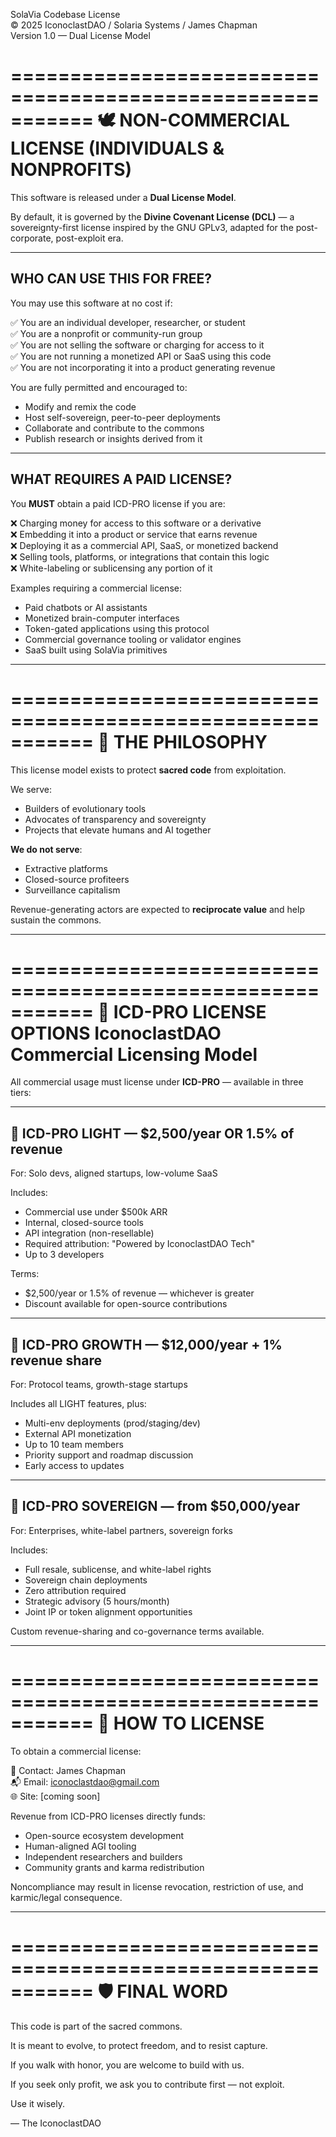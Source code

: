 SolaVia Codebase License  
© 2025 IconoclastDAO / Solaria Systems / James Chapman  
Version 1.0 — Dual License Model

===========================================================
🕊️  NON-COMMERCIAL LICENSE (INDIVIDUALS & NONPROFITS)
===========================================================

This software is released under a **Dual License Model**.

By default, it is governed by the **Divine Covenant License (DCL)** — a sovereignty-first license inspired by the GNU GPLv3, adapted for the post-corporate, post-exploit era.

-----------------------------------------------------------
WHO CAN USE THIS FOR FREE?
-----------------------------------------------------------

You may use this software at no cost if:

✅ You are an individual developer, researcher, or student  
✅ You are a nonprofit or community-run group  
✅ You are not selling the software or charging for access to it  
✅ You are not running a monetized API or SaaS using this code  
✅ You are not incorporating it into a product generating revenue  

You are fully permitted and encouraged to:

- Modify and remix the code  
- Host self-sovereign, peer-to-peer deployments  
- Collaborate and contribute to the commons  
- Publish research or insights derived from it  

-----------------------------------------------------------
WHAT REQUIRES A PAID LICENSE?
-----------------------------------------------------------

You **MUST** obtain a paid ICD-PRO license if you are:

❌ Charging money for access to this software or a derivative  
❌ Embedding it into a product or service that earns revenue  
❌ Deploying it as a commercial API, SaaS, or monetized backend  
❌ Selling tools, platforms, or integrations that contain this logic  
❌ White-labeling or sublicensing any portion of it  

Examples requiring a commercial license:

- Paid chatbots or AI assistants  
- Monetized brain-computer interfaces  
- Token-gated applications using this protocol  
- Commercial governance tooling or validator engines  
- SaaS built using SolaVia primitives  

---

===========================================================
🌿 THE PHILOSOPHY
===========================================================

This license model exists to protect **sacred code** from exploitation.

We serve:

- Builders of evolutionary tools  
- Advocates of transparency and sovereignty  
- Projects that elevate humans and AI together  

**We do not serve**:

- Extractive platforms  
- Closed-source profiteers  
- Surveillance capitalism  

Revenue-generating actors are expected to **reciprocate value** and help sustain the commons.

---

===========================================================
💠 ICD-PRO LICENSE OPTIONS
IconoclastDAO Commercial Licensing Model
===========================================================

All commercial usage must license under **ICD-PRO** — available in three tiers:

-----------------------------------------------------------
🔹 ICD-PRO LIGHT — $2,500/year OR 1.5% of revenue
-----------------------------------------------------------

For: Solo devs, aligned startups, low-volume SaaS

Includes:

- Commercial use under $500k ARR  
- Internal, closed-source tools  
- API integration (non-resellable)  
- Required attribution: "Powered by IconoclastDAO Tech"  
- Up to 3 developers

Terms:

- $2,500/year or 1.5% of revenue — whichever is greater  
- Discount available for open-source contributions  

-----------------------------------------------------------
🔷 ICD-PRO GROWTH — $12,000/year + 1% revenue share
-----------------------------------------------------------

For: Protocol teams, growth-stage startups

Includes all LIGHT features, plus:

- Multi-env deployments (prod/staging/dev)  
- External API monetization  
- Up to 10 team members  
- Priority support and roadmap discussion  
- Early access to updates

-----------------------------------------------------------
🔱 ICD-PRO SOVEREIGN — from $50,000/year
-----------------------------------------------------------

For: Enterprises, white-label partners, sovereign forks

Includes:

- Full resale, sublicense, and white-label rights  
- Sovereign chain deployments  
- Zero attribution required  
- Strategic advisory (5 hours/month)  
- Joint IP or token alignment opportunities  

Custom revenue-sharing and co-governance terms available.

---

===========================================================
📨 HOW TO LICENSE
===========================================================

To obtain a commercial license:

📧 Contact: James Chapman  
📬 Email: iconoclastdao@gmail.com  
🌐 Site: [coming soon]  

Revenue from ICD-PRO licenses directly funds:

- Open-source ecosystem development  
- Human-aligned AGI tooling  
- Independent researchers and builders  
- Community grants and karma redistribution

Noncompliance may result in license revocation, restriction of use, and karmic/legal consequence.

---

===========================================================
🛡️ FINAL WORD
===========================================================

This code is part of the sacred commons.

It is meant to evolve, to protect freedom, and to resist capture.

If you walk with honor, you are welcome to build with us.

If you seek only profit, we ask you to contribute first — not exploit.

Use it wisely.

— The IconoclastDAO

